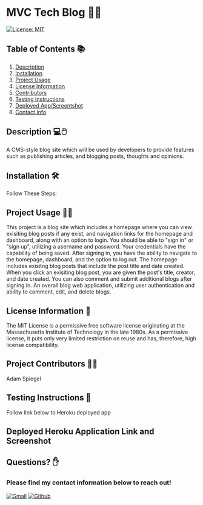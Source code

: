   # **MVC Tech Blog** :man_technologist:
  [![License: MIT](https://img.shields.io/badge/License-MIT-yellow.svg)](https://opensource.org/licenses/MIT) 

  ## Table of Contents :books:	
   1. [Description](#description)
   2. [Installation](#installation)
   3. [Project Usage](#Project-Usage)
   4. [License Information](#License-Information)
   5. [Contributors](#Project-Contributors)
   6. [Testing Instructions](#Testing-Instructions )
   7. [Deployed App/Screentshot](#Deployed-App)
   8. [Contact Info](#Questions)
   
  ## Description :computer::computer_mouse:	
  A CMS-style blog site which will be used by developers to provide features such as publishing articles, and blogging posts, thoughts and opinions.

  ## Installation :hammer_and_wrench:	
  Follow These Steps:

  ## Project Usage :woman_technologist:	
  This project is a blog site which includes a homepage where you can view exisiting blog posts if any exist, and navigation links for the homepage and dashboard, along with an option to login.  You should be able to "sign in" or "sign up", utilizing a username and password.  Your credentials have the capability of being saved. After signing in, you have the ability to navigate to the homepage, dashboard, and the option to log out.  The homepage includes exisitng blog posts that include the post title and date created.  When you click an exisiting blog post, you are given the post's title, creator, and date created.  You can also comment and submit additional blogs after signing in.  An overall blog web application, utilizing user authentication and ability to comment, edit, and delete blogs.

  ## License Information :ticket:	
  The MIT License is a permissive free software license originating at the Massachusetts Institute of Technology in the late 1980s. As a permissive license, it puts only very limited restriction on reuse and has, therefore, high license compatibility.

  ## Project Contributors :technologist:	
  Adam Spiegel

  ## Testing Instructions :microscope:	
  Follow link below to Heroku deployed app

  ## Deployed Heroku Application Link and Screenshot
  
  ## Questions? :raised_hand:
  ### Please find my contact information below to reach out! 

  [![Gmail](https://img.shields.io/badge/Gmail-D14836?style=for-the-badge&logo=gmail&logoColor=white)](mailto:adamspiegel23@gmail.com)  [![Github](https://img.shields.io/badge/GitHub-100000?style=for-the-badge&logo=github&logoColor=white)](https://github.com/AdamSpiegel)  

  